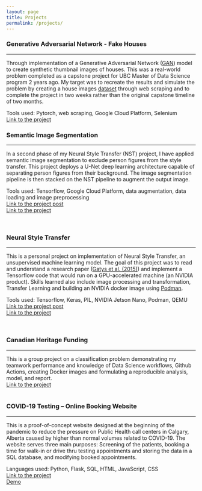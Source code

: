 ```yaml
---
layout: page
title: Projects
permalink: /projects/
---
```



### Generative Adversarial Network - Fake Houses

---
Through implementation of a Generative Adversarial Network ([GAN](https://arxiv.org/abs/1406.2661)) model to create synthetic thumbnail images of houses. This was a real-world problem completed as a capstone project for UBC Master of Data Science program 2 years ago. My target was to recreate the results and simulate the problem by creating a house images [dataset](https://www.kaggle.com/ramiromep/house-thumbnail) through web scraping and to complete the project in two weeks rather than the original capstone timeline of two months.  
  
Tools used: Pytorch, web scraping, Google Cloud Platform, Selenium  
[Link to the project](https://github.com/artanzand/GAN_fake_houses)
<br>

### Semantic Image Segmentation

---
In a second phase of my Neural Style Transfer (NST) project, I have applied semantic image segmentation to exclude person figures from the style transfer. This project deploys a U-Net deep learning architecture capable of separating person figures from their background. The image segmentation pipeline is then stacked on the NST pipeline to augment the output image.  
  
Tools used: Tensorflow, Google Cloud Platform, data augmentation, data loading and image preprocessing  
[Link to the project post](https://artanzand.github.io//sematic-segmentation/)  
[Link to the project](https://github.com/artanzand/image_segmentation_NST)  
  
<br>

### Neural Style Transfer

---
This is a personal project on implementation of Neural Style Transfer, an unsupervised machine learning model. The goal of this project was to read and understand a research paper ([Gatys et al. (2015)](<https://arxiv.org/abs/1508.06576>)) and implement a Tensorflow code that would run on a GPU-accelerated machine (an NVIDIA product). Skills learned also include image processing and transformation, Transfer Learning and building an NVIDIA docker image using [Podman](https://artanzand.github.io//Tensorflow-Docker/).  
  
Tools used: Tensorflow, Keras, PIL, NVIDIA Jetson Nano, Podman, QEMU  
[Link to the project post](https://artanzand.github.io//neural-style-transfer/)  
[Link to the project](https://github.com/artanzand/neural_style_transfer)  
  
<br>

### Canadian Heritage Funding

---
This is a group project on a classification problem demonstrating my teamwork performance and knowledge of Data Science workflows, Github Actions, creating Docker images and formulating a reproducible analysis, model, and report.  
[Link to the project](https://github.com/artanzand/canadian_heritage_funding)  
<br>

### COVID-19 Testing – Online Booking Website

---
This is a proof-of-concept website designed at the beginning of the pandemic to reduce the pressure on Public Health call centers in Calgary, Alberta caused by higher than normal volumes related to COVID-19. The website serves three main purposes: Screening of the patients, booking a time for walk-in or drive thru testing appointments and storing the data in a SQL database, and modifying booked appointments.
  
Languages used: Python, Flask, SQL, HTML, JavaScript, CSS  
[Link to the project](https://github.com/artanzand/Final-Project---CS50)  
[Demo](https://www.youtube.com/watch?v=VdjYeRtxZYI&ab_channel=artanzandian)
